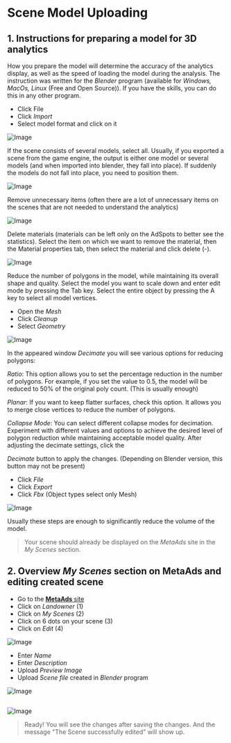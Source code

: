 # Scene Model Uploading

## 1. Instructions for preparing a model for 3D analytics
How you prepare the model will determine the accuracy of the analytics display, as well as the speed of loading the model during the analysis.
The instruction was written for the *Blender* program (available for *Windows, MacOs, Linux* (Free and Open Source)). If you have the skills, you can do this in any other program.

* Click File 
* Click *Import* 
* Select model format and click on it

![Image](./media/1.png)

If the scene consists of several models, select all. Usually, if you exported a scene from the game engine, the output is either one model or several models (and when imported into blender, they fall into place). If suddenly the models do not fall into place, you need to position them.

![Image](./media/2.png)

Remove unnecessary items (often there are a lot of unnecessary items on the scenes that are not needed to understand the analytics)

![Image](./media/3.png)

Delete materials (materials can be left only on the AdSpots to better see the statistics). Select the item on which we want to remove the material, then the Material properties tab, then select the material and click delete (-).

![Image](./media/4.png)

Reduce the number of polygons in the model, while maintaining its overall shape and quality. Select the model you want to scale down and enter edit mode by pressing the Tab key.
Select the entire object by pressing the A key to select all model vertices.

* Open the *Mesh* 
* Click *Cleanup*  
* Select *Geometry*

![Image](./media/5.png)

In the appeared window *Decimate* you will see various options for reducing polygons:

*Ratio*: This option allows you to set the percentage reduction in the number of polygons. For example, if you set the value to 0.5, the model will be reduced to 50% of the original poly count.
(This is usually enough)

*Planar*: If you want to keep flatter surfaces, check this option. It allows you to merge close vertices to reduce the number of polygons.

*Collapse Mode*: You can select different collapse modes for decimation.
Experiment with different values and options to achieve the desired level of polygon reduction while maintaining acceptable model quality. After adjusting the decimate settings, click the 

*Decimate* button to apply the changes. (Depending on Blender version, this button may not be present)

* Click *File*
* Click *Export* 
* Click *Fbx* (Object types select only Mesh)

![Image](./media/6.png)

Usually these steps are enough to significantly reduce the volume of the model.

> Your scene should already be displayed on the *MetaAds* site in the *My Scenes* section.

## 2. Overview *My Scenes* section on **MetaAds** and editing created scene

* Go to the [**MetaAds** site](https://metaads.team/main/)
* Click on *Landowner* (1)
* Click on *My Scenes* (2)
* Click on 6 dots on your scene (3)
* Click on *Edit* (4)

![Image](./media/7.jpg)

* Enter *Name*
* Enter *Description*
* Upload *Preview Image*
* Upload *Scene file* created in *Blender* program

![Image](./media/8.jpg)
##
![Image](./media/9.jpg)

> Ready! You will see the changes after saving the changes. And the message "The Scene successfully edited" will show up.


